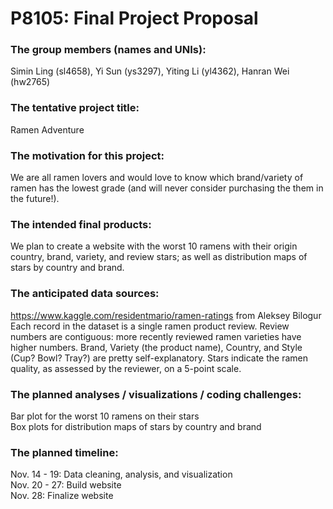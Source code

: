 P8105: Final Project Proposal
================

### The group members (names and UNIs):

Simin Ling (sl4658), Yi Sun (ys3297), Yiting Li (yl4362), Hanran Wei
(hw2765)

### The tentative project title:

Ramen Adventure

### The motivation for this project:

We are all ramen lovers and would love to know which brand/variety of
ramen has the lowest grade (and will never consider purchasing the them
in the future\!).

### The intended final products:

We plan to create a website with the worst 10 ramens with their origin
country, brand, variety, and review stars; as well as distribution maps
of stars by country and brand.

### The anticipated data sources:

<https://www.kaggle.com/residentmario/ramen-ratings> from Aleksey
Bilogur  
Each record in the dataset is a single ramen product review. Review
numbers are contiguous: more recently reviewed ramen varieties have
higher numbers. Brand, Variety (the product name), Country, and Style
(Cup? Bowl? Tray?) are pretty self-explanatory. Stars indicate the ramen
quality, as assessed by the reviewer, on a 5-point scale.

### The planned analyses / visualizations / coding challenges:

Bar plot for the worst 10 ramens on their stars  
Box plots for distribution maps of stars by country and brand

### The planned timeline:

Nov. 14 - 19: Data cleaning, analysis, and visualization  
Nov. 20 - 27: Build website  
Nov. 28: Finalize website
